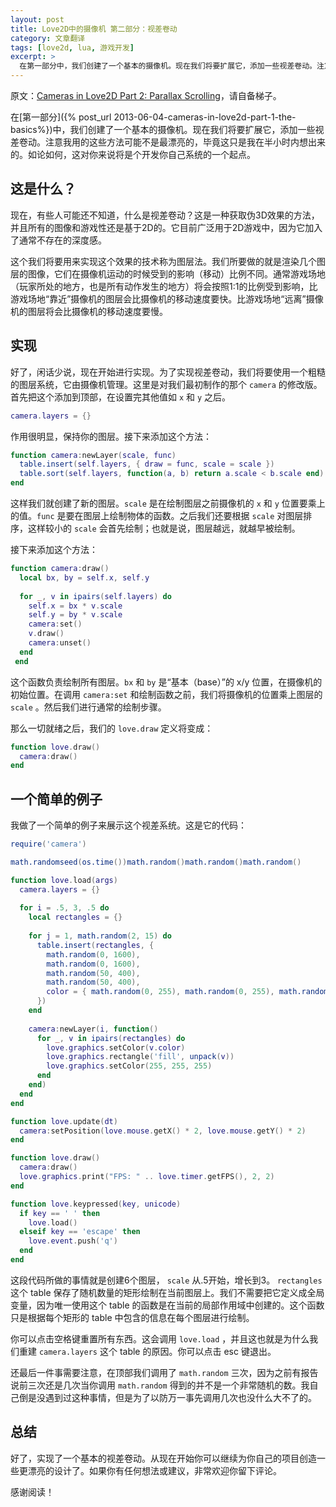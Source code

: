 ```yaml
---
layout: post
title: Love2D中的摄像机 第二部分：视差卷动
category: 文章翻译
tags: [love2d, lua, 游戏开发]
excerpt: >
  在第一部分中，我们创建了一个基本的摄像机。现在我们将要扩展它，添加一些视差卷动。注意我用的这些方法可能不是最漂亮的，毕竟这只是我在半小时内想出来的。如论如何，这对你来说将是个开发你自己系统的一个起点...
---
```


原文：[Cameras in Love2D Part 2: Parallax Scrolling](http://nova-fusion.com/2011/04/22/cameras-in-love2d-part-2-parallax-scrolling/)，请自备梯子。

在[第一部分]({% post_url  2013-06-04-cameras-in-love2d-part-1-the-basics%})中，我们创建了一个基本的摄像机。现在我们将要扩展它，添加一些视差卷动。注意我用的这些方法可能不是最漂亮的，毕竟这只是我在半小时内想出来的。如论如何，这对你来说将是个开发你自己系统的一个起点。

## 这是什么？

现在，有些人可能还不知道，什么是视差卷动？这是一种获取伪3D效果的方法，并且所有的图像和游戏性还是基于2D的。它目前广泛用于2D游戏中，因为它加入了通常不存在的深度感。

这个我们将要用来实现这个效果的技术称为图层法。我们所要做的就是渲染几个图层的图像，它们在摄像机运动的时候受到的影响（移动）比例不同。通常游戏场地（玩家所处的地方，也是所有动作发生的地方）将会按照1:1的比例受到影响，比游戏场地“靠近”摄像机的图层会比摄像机的移动速度要快。比游戏场地“远离”摄像机的图层将会比摄像机的移动速度要慢。

## 实现

好了，闲话少说，现在开始进行实现。为了实现视差卷动，我们将要使用一个粗糙的图层系统，它由摄像机管理。这里是对我们最初制作的那个 `camera`  的修改版。首先把这个添加到顶部，在设置完其他值如 `x` 和 `y` 之后。

``` lua
camera.layers = {}
```

作用很明显，保持你的图层。接下来添加这个方法：

``` lua
function camera:newLayer(scale, func)
  table.insert(self.layers, { draw = func, scale = scale })
  table.sort(self.layers, function(a, b) return a.scale < b.scale end)
end
```
这样我们就创建了新的图层。`scale` 是在绘制图层之前摄像机的 `x` 和 `y` 位置要乘上的值。`func` 是要在图层上绘制物体的函数。之后我们还要根据 `scale` 对图层排序，这样较小的 `scale` 会首先绘制；也就是说，图层越远，就越早被绘制。

接下来添加这个方法：

``` lua
function camera:draw()
  local bx, by = self.x, self.y
  
  for _, v in ipairs(self.layers) do
    self.x = bx * v.scale
    self.y = by * v.scale
    camera:set()
    v.draw()
    camera:unset()
  end
 end
```

这个函数负责绘制所有图层。`bx` 和 `by` 是“基本（base）”的 x/y 位置，在摄像机的初始位置。在调用 `camera:set` 和绘制函数之前，我们将摄像机的位置乘上图层的 `scale` 。然后我们进行通常的绘制步骤。

那么一切就绪之后，我们的 `love.draw` 定义将变成：

``` lua
function love.draw()
  camera:draw()
end
```

## 一个简单的例子

我做了一个简单的例子来展示这个视差系统。这是它的代码：

``` lua
require('camera')

math.randomseed(os.time())math.random()math.random()math.random()

function love.load(args)
  camera.layers = {}
  
  for i = .5, 3, .5 do
    local rectangles = {}
    
    for j = 1, math.random(2, 15) do
      table.insert(rectangles, {
        math.random(0, 1600),
        math.random(0, 1600),
        math.random(50, 400),
        math.random(50, 400),
        color = { math.random(0, 255), math.random(0, 255), math.random(0, 255) }
      })
    end
    
    camera:newLayer(i, function()
      for _, v in ipairs(rectangles) do
        love.graphics.setColor(v.color)
        love.graphics.rectangle('fill', unpack(v))
        love.graphics.setColor(255, 255, 255)
      end
    end)
  end
end

function love.update(dt)
  camera:setPosition(love.mouse.getX() * 2, love.mouse.getY() * 2)
end

function love.draw()
  camera:draw()
  love.graphics.print("FPS: " .. love.timer.getFPS(), 2, 2)
end

function love.keypressed(key, unicode)
  if key == ' ' then
    love.load()
  elseif key == 'escape' then
    love.event.push('q')
  end
end
```

这段代码所做的事情就是创建6个图层， `scale` 从.5开始，增长到3。 `rectangles` 这个 table 保存了随机数量的矩形绘制在当前图层上。我们不需要把它定义成全局变量，因为唯一使用这个 table 的函数是在当前的局部作用域中创建的。这个函数只是根据每个矩形的 table 中包含的信息在每个图层进行绘制。

你可以点击空格键重置所有东西。这会调用 `love.load` ，并且这也就是为什么我们重建 `camera.layers`  这个 table 的原因。你可以点击 esc 键退出。


还最后一件事需要注意，在顶部我们调用了 `math.random` 三次，因为之前有报告说前三次还是几次当你调用 `math.random` 得到的并不是一个非常随机的数。我自己倒是没遇到过这种事情，但是为了以防万一事先调用几次也没什么大不了的。

## 总结

好了，实现了一个基本的视差卷动。从现在开始你可以继续为你自己的项目创造一些更漂亮的设计了。如果你有任何想法或建议，非常欢迎你留下评论。

感谢阅读！
